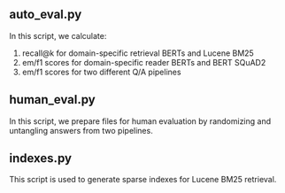 ## auto_eval.py

In this script, we calculate:
1. recall@k for domain-specific retrieval BERTs and Lucene BM25
2. em/f1 scores for domain-specific reader BERTs and BERT SQuAD2
3. em/f1 scores for two different Q/A pipelines

## human_eval.py

In this script, we prepare files for human evaluation by randomizing and untangling answers from two pipelines.

## indexes.py

This script is used to generate sparse indexes for Lucene BM25 retrieval.
